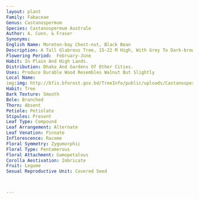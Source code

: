 ```yaml
---
layout: plant
Family: Fabaceae
Genus: Castanospermum
Species: Castanospermum Australe
Author: A. Cunn. & Fraser
Synonyms: 
English Name: Moreton-bay Chest-nut, Black Bean
Description: A Tall Glabrous Tree, 15-22 M High, With Grey To Dark-brown Bark. Leaves Imparipinnately Compound, 30-45 Cm Long, Leaflets Exstipellate, 11-17, 7.5-15.0 Ã— 5-8 Cm, Elliptic-oblong To Ovate-elliptic Or Broadly Oblong, Shortly Acuminate, Glabrous, Coriaceous, Shortly Petiolulate. Inflorescence A Raceme, Up To 15 Cm Long, Either In The Axils Of The Older Leaves Or On The Leafless Old Wood. Flowers Large, Yellow To Orange-red, Pedicellate, Bracteate, Bracts Minute, Pedicels 1.6-2.2 Cm Long. Calyx Coloured, Cup-shaped, C 1.6 Cm Long, Including The Turbinate Base, Teeth 5, Short, Obtuse. Petals 5, Standard Petal C 3.0 Ã— 2.5 Cm, Obovate-orbicular, Recurved, Narrowed Into A Claw, Wing And Keel Petals Shorter Than The Standard. Stamens 10, Free, Anthers Linear, Versatile. Ovary Stalked, Many-ovuled, Styles Incurved, Stigmas Small, Terminal. Fruit A Pod, 20-22 Ã— 4-6 Cm, Turgid, Slightly Falcate, Almost Terete, Hard, Spongy Within Between The Seeds, 3 To 5-valved, Each Containing A Large Chestnut-like Seed.
Flowering Period:  February-June
Habit: In Plain And High Lands.
Distribution: Dhaka And Gardens Of Other Cities.
Uses: Produce Durable Wood Resembles Walnut But Slightly
Local Name: 
img:img: http://bfis.bforest.gov.bd/TreeInfo/public/uploads/Castanospermum_australe1.jpg
Habit: Tree
Bark Texture: Smooth
Bole: Branched
Thorn: Absent
Petiole: Petiolate
Stipules: Present
Leaf Type: Compound
Leaf Arrangement: Alternate
Leaf Venation: Pinnate
Inflorescence: Raceme
Floral Symmetry: Zygomorphic
Floral Type: Pentamerous
Floral Attachment: Gamopetalous
Corolla Aestivation: Imbricate
Fruit: Legume
Sexual Reproductive Unit: Covered Seed



---
```


